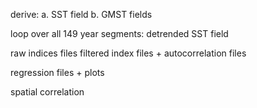 derive:
 a. SST field
 b. GMST fields
 
loop over all 149 year segments:
 detrended SST field
 
 raw indices files
 filtered index files + autocorrelation files
 
 regression files + plots
 
 spatial correlation